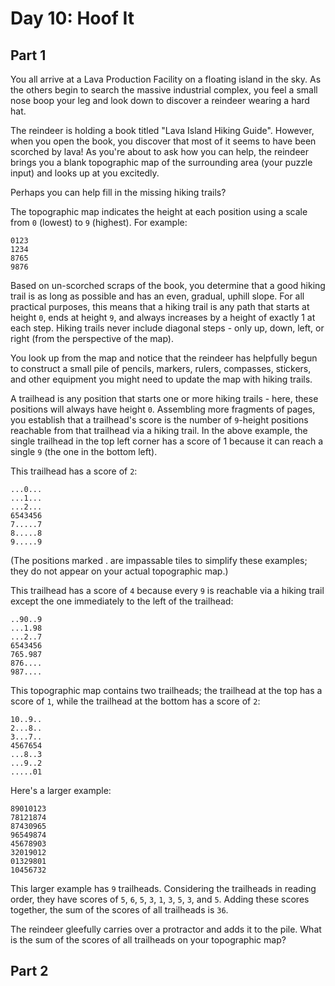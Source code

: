 # Day 10: Hoof It

## Part 1

You all arrive at a Lava Production Facility on a floating island in the sky. As the others begin to search the massive industrial complex, you feel a small nose boop your leg and look down to discover a reindeer wearing a hard hat.

The reindeer is holding a book titled "Lava Island Hiking Guide". However, when you open the book, you discover that most of it seems to have been scorched by lava! As you're about to ask how you can help, the reindeer brings you a blank topographic map of the surrounding area (your puzzle input) and looks up at you excitedly.

Perhaps you can help fill in the missing hiking trails?

The topographic map indicates the height at each position using a scale from `0` (lowest) to `9` (highest). For example:

```text
0123
1234
8765
9876
```

Based on un-scorched scraps of the book, you determine that a good hiking trail is as long as possible and has an even, gradual, uphill slope. For all practical purposes, this means that a hiking trail is any path that starts at height `0`, ends at height `9`, and always increases by a height of exactly 1 at each step. Hiking trails never include diagonal steps - only up, down, left, or right (from the perspective of the map).

You look up from the map and notice that the reindeer has helpfully begun to construct a small pile of pencils, markers, rulers, compasses, stickers, and other equipment you might need to update the map with hiking trails.

A trailhead is any position that starts one or more hiking trails - here, these positions will always have height `0`. Assembling more fragments of pages, you establish that a trailhead's score is the number of `9`-height positions reachable from that trailhead via a hiking trail. In the above example, the single trailhead in the top left corner has a score of 1 because it can reach a single `9` (the one in the bottom left).

This trailhead has a score of `2`:

```text
...0...
...1...
...2...
6543456
7.....7
8.....8
9.....9
```

(The positions marked . are impassable tiles to simplify these examples; they do not appear on your actual topographic map.)

This trailhead has a score of `4` because every `9` is reachable via a hiking trail except the one immediately to the left of the trailhead:

```text
..90..9
...1.98
...2..7
6543456
765.987
876....
987....
```

This topographic map contains two trailheads; the trailhead at the top has a score of `1`, while the trailhead at the bottom has a score of `2`:

```text
10..9..
2...8..
3...7..
4567654
...8..3
...9..2
.....01
```

Here's a larger example:

```text
89010123
78121874
87430965
96549874
45678903
32019012
01329801
10456732
```

This larger example has `9` trailheads. Considering the trailheads in reading order, they have scores of `5`, `6`, `5`, `3`, `1`, `3`, `5`, `3`, and `5`. Adding these scores together, the sum of the scores of all trailheads is `36`.

The reindeer gleefully carries over a protractor and adds it to the pile. What is the sum of the scores of all trailheads on your topographic map?

## Part 2
